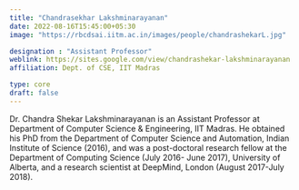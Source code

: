 ```yaml
---
title: "Chandrasekhar Lakshminarayanan"
date: 2022-08-16T15:45:00+05:30
image: "https://rbcdsai.iitm.ac.in/images/people/chandrashekarL.jpg"

designation : "Assistant Professor"
weblink: https://sites.google.com/view/chandrashekar-lakshminarayanan
affiliation: Dept. of CSE, IIT Madras 

type: core
draft: false
---
```


Dr. Chandra Shekar Lakshminarayanan is an Assistant Professor at Department of Computer Science & Engineering, IIT Madras. He obtained his PhD from the Department of Computer Science and Automation, Indian Institute of Science (2016), and was a post-doctoral research fellow at the Department of Computing Science (July 2016- June 2017), University of Alberta, and a research scientist at DeepMind, London (August 2017-July 2018).